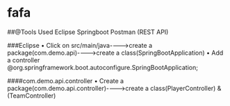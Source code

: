 # fafa
##@Tools Used
Eclipse
Springboot
Postman (REST API)

###Eclipse
•	Click on src/main/java---->create a package(com.demo.api)---->create a class(SpringBootApplication)
•	Add a controller
               @org.springframework.boot.autoconfigure.SpringBootApplication;
               
####com.demo.api.controller
•	Create a package(com.demo.api.controller)---->create a class(PlayerController) & (TeamController)
 
